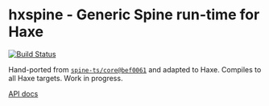 # hxspine - Generic Spine run-time for Haxe

[![Build Status](https://travis-ci.org/nadako/hxspine.svg?branch=master)](https://travis-ci.org/nadako/hxspine)

Hand-ported from [`spine-ts/core@bef0061`](https://github.com/EsotericSoftware/spine-runtimes/tree/bef0061/spine-ts/core/src) and adapted to Haxe.
Compiles to all Haxe targets. Work in progress.

[API docs](https://nadako.github.io/hxspine/)
